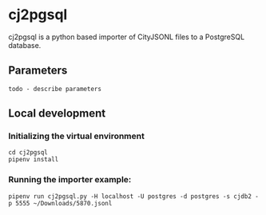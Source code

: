 # cj2pgsql
cj2pgsql is a python based importer of CityJSONL files to a PostgreSQL database.

## Parameters
    todo - describe parameters

## Local development
### Initializing the virtual environment
```
cd cj2pgsql
pipenv install
```

### Running the importer example:
```
pipenv run cj2pgsql.py -H localhost -U postgres -d postgres -s cjdb2 -p 5555 ~/Downloads/5870.jsonl
```



